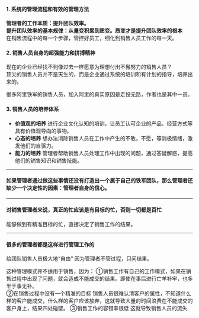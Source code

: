 #### 1. 系统的管理流程和有效的管理方法
**管理者的工作本质：提升团队效率。**       
**提升团队效率的基本规律：从量变积累到质变。质变才是提升团队效率的根本**        
在销售流程中的每一个步骤，管控好员工，细化到销售人员工作的每一天。
      
#### 2. 销售人员自身的超强能力和拼搏精神
现在的企业已经找不到像过去一样愿意为理想付出不懈努力的销售人员？     
顶尖的销售人员并不是天生的，而是企业通过系统的培训和有计划的指导，培养出来的。     
      
很多阿里铁军的销售人员，加入阿里的真实原因是走投无路，作者也是其中一员。
        
#### 3. 销售人员的培养体系
- **价值观的培养**
进行企业文化认知的培训，让员工认可企业的产品、经营方式等具有价值观导向的事物。
- **心态的培养**
想办法消除销售人员在工作中产生的不敢，不愿，等消极情绪，激发他们的自驱力。
- **能力的培养**
管理者帮助销售人员处理工作中出现的问题，通过答疑解惑，提高他们的销售知识和销售技能。
        
***** 
#### 如果管理者通过做这些事情还没有打造出一个属于自己的铁军团队，那么管理者还缺少一个决定性的因素：管理者自身的信心。

*****
#### 对销售管理者来说，真正的忙应该是有目标的忙，否则一切都是百忙
能够做到有精准目标的忙，直接决定了销售工作的结果。     
          
*****
#### 很多的管理者都是这样进行管理工作的
给团队销售人员极大地“自由”
因为管理者不管过程，只问结果。     
      
这种管理模式并不适用于销售，因为：
①销售工作有自己的工作模式，如果在销售过程中出现了问题，就会造成不能成交的结果。即使在事后进行亡羊补牢，也多半于事无补。       
②在销售过程中没有一个精准的目标
销售人员很难认清客户的属性，不知道什么样的客户能成交，什么样的客户应该放弃，这就导致大量的时间浪费在不能成交的客户身上，结果四处碰壁。
③销售工作的容错率很低
这就导致销售人员的流失
